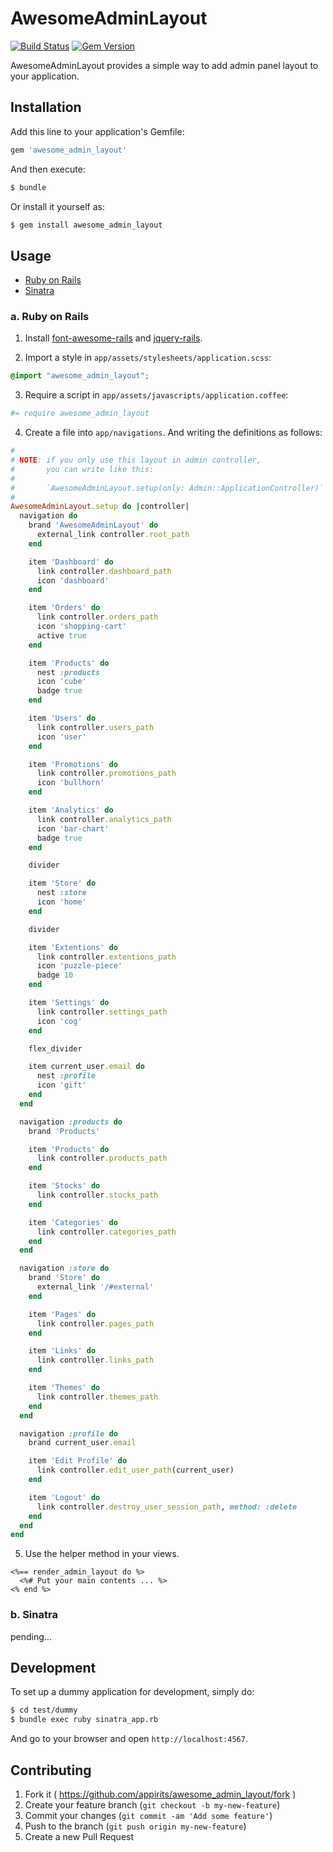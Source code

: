 # AwesomeAdminLayout

[![Build Status](https://img.shields.io/travis/appirits/awesome_admin_layout.svg?style=flat-square)](http://travis-ci.org/appirits/awesome_admin_layout)
[![Gem Version](https://img.shields.io/gem/v/awesome_admin_layout.svg?style=flat-square)](https://rubygems.org/gems/awesome_admin_layout)

AwesomeAdminLayout provides a simple way to add admin panel layout to your application.

## Installation

Add this line to your application's Gemfile:

```ruby
gem 'awesome_admin_layout'
```

And then execute:

```sh
$ bundle
```

Or install it yourself as:

```sh
$ gem install awesome_admin_layout
```

## Usage

- [Ruby on Rails](#a-ruby-on-rails)
- [Sinatra](#b-sinatra)

### a. Ruby on Rails

1. Install [font-awesome-rails](https://github.com/bokmann/font-awesome-rails) and [jquery-rails](https://github.com/rails/jquery-rails).

2. Import a style in `app/assets/stylesheets/application.scss`:

  ```scss
  @import "awesome_admin_layout";
  ```

3. Require a script in `app/assets/javascripts/application.coffee`:

  ```coffee
  #= require awesome_admin_layout
  ```

4. Create a file into `app/navigations`.
   And writing the definitions as follows:

  ```ruby
  #
  # NOTE: if you only use this layout in admin controller,
  #       you can write like this:
  #
  #       `AwesomeAdminLayout.setup(only: Admin::ApplicationController)`
  #
  AwesomeAdminLayout.setup do |controller|
    navigation do
      brand 'AwesomeAdminLayout' do
        external_link controller.root_path
      end

      item 'Dashboard' do
        link controller.dashboard_path
        icon 'dashboard'
      end

      item 'Orders' do
        link controller.orders_path
        icon 'shopping-cart'
        active true
      end

      item 'Products' do
        nest :products
        icon 'cube'
        badge true
      end

      item 'Users' do
        link controller.users_path
        icon 'user'
      end

      item 'Promotions' do
        link controller.promotions_path
        icon 'bullhorn'
      end

      item 'Analytics' do
        link controller.analytics_path
        icon 'bar-chart'
        badge true
      end

      divider

      item 'Store' do
        nest :store
        icon 'home'
      end

      divider

      item 'Extentions' do
        link controller.extentions_path
        icon 'puzzle-piece'
        badge 10
      end

      item 'Settings' do
        link controller.settings_path
        icon 'cog'
      end

      flex_divider

      item current_user.email do
        nest :profile
        icon 'gift'
      end
    end

    navigation :products do
      brand 'Products'

      item 'Products' do
        link controller.products_path
      end

      item 'Stocks' do
        link controller.stocks_path
      end

      item 'Categories' do
        link controller.categories_path
      end
    end

    navigation :store do
      brand 'Store' do
        external_link '/#external'
      end

      item 'Pages' do
        link controller.pages_path
      end

      item 'Links' do
        link controller.links_path
      end

      item 'Themes' do
        link controller.themes_path
      end
    end

    navigation :profile do
      brand current_user.email

      item 'Edit Profile' do
        link controller.edit_user_path(current_user)
      end

      item 'Logout' do
        link controller.destroy_user_session_path, method: :delete
      end
    end
  end
  ```

5. Use the helper method in your views.

  ```erb
  <%== render_admin_layout do %>
    <%# Put your main contents ... %>
  <% end %>
  ```

### b. Sinatra

pending...

## Development

To set up a dummy application for development, simply do:

```sh
$ cd test/dummy
$ bundle exec ruby sinatra_app.rb
```

And go to your browser and open `http://localhost:4567`.

## Contributing

1. Fork it ( https://github.com/appirits/awesome_admin_layout/fork )
2. Create your feature branch (`git checkout -b my-new-feature`)
3. Commit your changes (`git commit -am 'Add some feature'`)
4. Push to the branch (`git push origin my-new-feature`)
5. Create a new Pull Request
